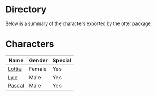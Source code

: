 # Directory
Below is a summary of the characters exported by the otter package.
# Characters
|Name|Gender|Special|
|---|---|---|
|[Lottie](./character/otter/lottie.go)|Female|Yes|
|[Lyle](./character/otter/lyle.go)|Male|Yes|
|[Pascal](./character/otter/pascal.go)|Male|Yes|
